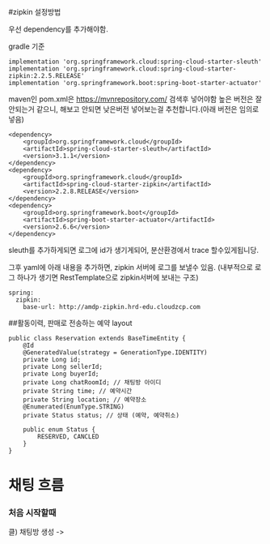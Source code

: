 #zipkin 설정방법

우선 dependency를 추가해야함.

gradle 기준 
~~~
implementation 'org.springframework.cloud:spring-cloud-starter-sleuth'
implementation 'org.springframework.cloud:spring-cloud-starter-zipkin:2.2.5.RELEASE'
implementation 'org.springframework.boot:spring-boot-starter-actuator'
~~~
maven인 pom.xml은 https://mvnrepository.com/ 검색후 넣어야함
높은 버전은 잘안되는거 같으니, 해보고 안되면 낮은버전 넣어보는걸 추천합니다.(아래 버전은 임의로 넣음)
~~~
<dependency>
    <groupId>org.springframework.cloud</groupId>
    <artifactId>spring-cloud-starter-sleuth</artifactId>
    <version>3.1.1</version>
</dependency>
<dependency>
    <groupId>org.springframework.cloud</groupId>
    <artifactId>spring-cloud-starter-zipkin</artifactId>
    <version>2.2.8.RELEASE</version>
</dependency>
<dependency>
    <groupId>org.springframework.boot</groupId>
    <artifactId>spring-boot-starter-actuator</artifactId>
    <version>2.6.6</version>
</dependency>
~~~

sleuth를 추가하게되면 로그에 id가 생기게되어, 분산환경에서 trace 할수있게됩니당.

그후 yaml에 아래 내용을 추가하면, zipkin 서버에 로그를 보낼수 있음. 
(내부적으로 로그 하나가 생기면 RestTemplate으로 zipkin서버에 보내는 구조)

~~~
spring:
  zipkin:
    base-url: http://amdp-zipkin.hrd-edu.cloudzcp.com
~~~


##활동이력, 판매로 전송하는 예약 layout

~~~
public class Reservation extends BaseTimeEntity {
    @Id
    @GeneratedValue(strategy = GenerationType.IDENTITY)
    private Long id;
    private Long sellerId;
    private Long buyerId;
    private Long chatRoomId; // 채팅방 아이디
    private String time; // 예약시간
    private String location; // 예약장소
    @Enumerated(EnumType.STRING)
    private Status status; // 상태 (예약, 예약취소)

    public enum Status {
        RESERVED, CANCLED
    }
}
~~~

# 채팅 흐름
### 처음 시작할때
클) 채팅방 생성 -> 



